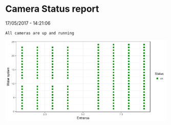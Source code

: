 Camera Status report
================
17/05/2017 - 14:21:06

    All cameras are up and running

![](camreport_files/figure-markdown_github/unnamed-chunk-2-1.png)
